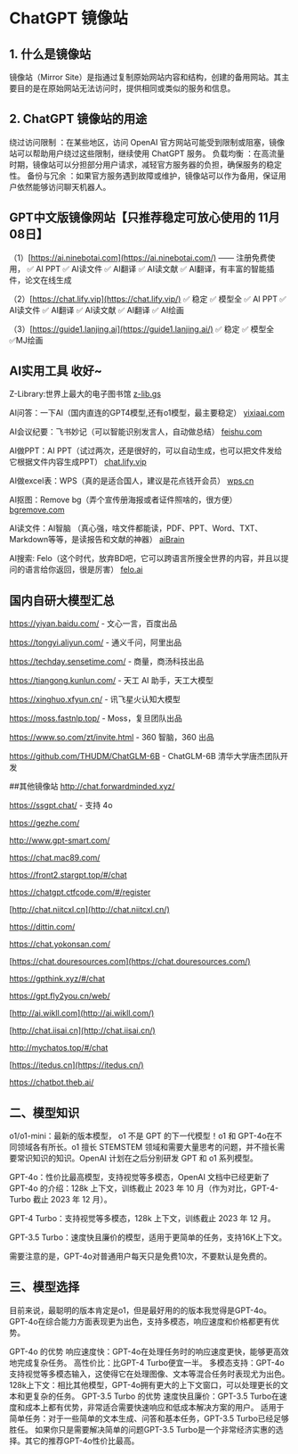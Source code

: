# ChatGPT 镜像站

## 1. 什么是镜像站



镜像站（Mirror Site）是指通过复制原始网站内容和结构，创建的备用网站。其主要目的是在原始网站无法访问时，提供相同或类似的服务和信息。

## 2. ChatGPT 镜像站的用途



绕过访问限制 ：在某些地区，访问 OpenAI 官方网站可能受到限制或阻塞，镜像站可以帮助用户绕过这些限制，继续使用 ChatGPT 服务。 负载均衡 ：在高流量时期，镜像站可以分担部分用户请求，减轻官方服务器的负担，确保服务的稳定性。 备份与冗余 ：如果官方服务遇到故障或维护，镜像站可以作为备用，保证用户依然能够访问聊天机器人。

## GPT中文版镜像网站【只推荐稳定可放心使用的 11月08日】



（1）[https://ai.ninebotai.com](https://ai.ninebotai.com/) —— 注册免费使用， ✅ AI PPT ✅ AI读文件 ✅ AI翻译 ✅ AI读文献 ✅ AI翻译，有丰富的智能插件，论文在线生成

（2）[https://chat.lify.vip](https://chat.lify.vip/) ✅ 稳定 ✅ 模型全 ✅ AI PPT ✅ AI读文件 ✅ AI翻译 ✅ AI读文献 ✅ AI翻译 ✅ AI绘画

（3）[https://guide1.lanjing.ai](https://guide1.lanjing.ai/) ✅ 稳定 ✅ 模型全 ✅MJ绘画

## AI实用工具 收好~



Z-Library:世界上最大的电子图书馆
[z-lib.gs](https://yixiaai.cn/sites/166.html)

AI问答：一下AI（国内直连的GPT4模型,还有o1模型，最主要稳定）
[yixiaai.com](https://github.com/chatgptmirrors/chatgpt-chatgpt4-chat-gpt4o-site/blob/main/www.yixiaai.com)

AI会议纪要：飞书妙记（可以智能识别发言人，自动做总结）
[feishu.com](https://www.feishu.cn/product/minutes)

AI做PPT：AI PPT（试过两次，还是很好的，可以自动生成，也可以把文件发给它根据文件内容生成PPT）
[chat.lify.vip](https://chat.lify.vip/aippt)

AI做excel表：WPS（真的是适合国人，建议是花点钱开会员）
[wps.cn](https://www.wps.cn/)

AI抠图：Remove bg（弄个宣传册海报或者证件照啥的，很方便）
[bgremove.com](https://bgremove.com/zh)

AI读文件：AI智脑 （真心强，啥文件都能读，PDF、PPT、Word、TXT、Markdown等等，是读报告和文献的神器）
[aiBrain](https://chat.lify.vip/)

AI搜索: Felo（这个时代，放弃BD吧，它可以跨语言所搜全世界的内容，并且以提问的语言给你返回，很是厉害）
[felo.ai](https://felo.ai/search)

## 国内自研大模型汇总



https://yiyan.baidu.com/ - 文心一言，百度出品

https://tongyi.aliyun.com/ - 通义千问，阿里出品

https://techday.sensetime.com/ - 商量，商汤科技出品

https://tiangong.kunlun.com/ - 天工 AI 助手，天工大模型

https://xinghuo.xfyun.cn/ - 讯飞星火认知大模型

https://moss.fastnlp.top/ - Moss，复旦团队出品

https://www.so.com/zt/invite.html - 360 智脑，360 出品

https://github.com/THUDM/ChatGLM-6B - ChatGLM-6B 清华大学唐杰团队开发

\##其他镜像站 http://chat.forwardminded.xyz/

https://ssgpt.chat/ - 支持 4o

https://gezhe.com/

http://www.gpt-smart.com/

https://chat.mac89.com/

https://front2.stargpt.top/#/chat

https://chatgpt.ctfcode.com/#/register

[http://chat.niitcxl.cn](http://chat.niitcxl.cn/)

https://dittin.com/

https://chat.yokonsan.com/

[https://chat.douresources.com](https://chat.douresources.com/)

https://gpthink.xyz/#/chat

https://gpt.fly2you.cn/web/

[http://ai.wikll.com](http://ai.wikll.com/)

[http://chat.iisai.cn](http://chat.iisai.cn/)

http://mychatos.top/#/chat

[https://itedus.cn](https://itedus.cn/)

https://chatbot.theb.ai/

## 二、模型知识



o1/o1-mini：最新的版本模型， o1 不是 GPT 的下一代模型！o1 和 GPT-4o在不同领域各有所长。o1 擅长 STEMSTEM 领域和需要大量思考的问题，并不擅长需要常识知识的知识。OpenAI 计划在之后分别研发 GPT 和 o1 系列模型。

GPT-4o：性价比最高模型，支持视觉等多模态，OpenAI 文档中已经更新了 GPT-4o 的介绍：128k 上下文，训练截止 2023 年 10 月（作为对比，GPT-4-Turbo 截止 2023 年 12 月）。

GPT-4 Turbo：支持视觉等多模态，128k 上下文，训练截止 2023 年 12 月。

GPT-3.5 Turbo：速度快且廉价的模型，适用于更简单的任务，支持16K上下文。

需要注意的是，GPT-4o对普通用户每天只是免费10次，不要默认是免费的。

## 三、模型选择



目前来说，最聪明的版本肯定是o1，但是最好用的的版本我觉得是GPT-4o。GPT-4o在综合能力方面表现更为出色，支持多模态，响应速度和价格都更有优势。

GPT-4o 的优势 响应速度快：GPT-4o在处理任务时的响应速度更快，能够更高效地完成复杂任务。 高性价比：比GPT-4 Turbo便宜一半。 多模态支持：GPT-4o支持视觉等多模态输入，这使得它在处理图像、文本等混合任务时表现尤为出色。 128k上下文：相比其他模型，GPT-4o拥有更大的上下文窗口，可以处理更长的文本和更复杂的任务。 GPT-3.5 Turbo 的优势 速度快且廉价：GPT-3.5 Turbo在速度和成本上都有优势，非常适合需要快速响应和低成本解决方案的用户。 适用于简单任务：对于一些简单的文本生成、问答和基本任务，GPT-3.5 Turbo已经足够胜任。 如果你只是需要解决简单的问题GPT-3.5 Turbo是一个非常经济实惠的选择。其它的推荐GPT-4o性价比最高。
